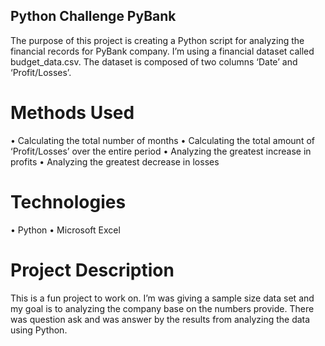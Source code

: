 ## Python Challenge PyBank 

The purpose of this project is creating a Python script for analyzing the financial records for PyBank company. I’m using a financial dataset called budget_data.csv.  The dataset is composed of two columns ‘Date’ and ‘Profit/Losses’.

# Methods Used

•	Calculating the total number of months
•	Calculating the total amount of ‘Profit/Losses’ over the entire period
•	Analyzing the greatest increase in profits
•	Analyzing the greatest decrease in losses

# Technologies

•	Python
•	Microsoft Excel

# Project Description
This is a fun project to work on.  I’m was giving a sample size data set and my goal is to analyzing the company base on the numbers provide.  There was question ask and was answer by the results from analyzing the data using Python.  
